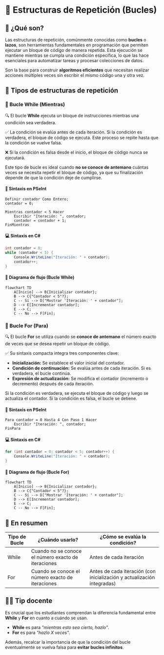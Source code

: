 # 🔸 Estructuras de Repetición (Bucles)

## 🧭 ¿Qué son?

Las estructuras de repetición, comúnmente conocidas como **bucles** o **lazos**, son herramientas fundamentales en programación que permiten ejecutar un bloque de código de manera repetida. Esta ejecución se mantiene mientras se cumpla una condición específica, lo que las hace esenciales para automatizar tareas y procesar colecciones de datos.

Son la base para construir **algoritmos eficientes** que necesitan realizar acciones múltiples veces sin escribir el mismo código una y otra vez.

## 🧩 Tipos de estructuras de repetición

### 🔹 Bucle While (Mientras)

🔍 El bucle **While** ejecuta un bloque de instrucciones mientras una condición sea verdadera.

✅ La condición se evalúa antes de cada iteración. Si la condición es verdadera, el bloque de código se ejecuta. Este proceso se repite hasta que la condición se vuelve falsa.

❌ Si la condición es falsa desde el inicio, el bloque de código nunca se ejecutará.

Este tipo de bucle es ideal cuando **no se conoce de antemano** cuántas veces se necesita repetir el bloque de código, ya que su finalización depende de que la condición deje de cumplirse.

#### 📘 Sintaxis en PSeInt

```pseudocode
Definir contador Como Entero;
contador = 0;

Mientras contador < 5 Hacer
    Escribir "Iteración: ", contador;
    contador = contador + 1;
FinMientras
```

#### 💻 Sintaxis en C\#

```csharp
int contador = 0;
while (contador < 5) {
    Console.WriteLine("Iteración: " + contador);
    contador++;
}
```

#### 🔄 Diagrama de flujo (Bucle While)

```mermaid
flowchart TD
    A[Inicio] --> B{Inicializar contador};
    B --> C{"Contador < 5"?};
    C -- Sí --> D["Mostrar 'Iteración: ' + contador"];
    D --> E[Incrementar contador];
    E --> C;
    C -- No --> F[Fin];
```

### 🔸 Bucle For (Para)

🔍 El bucle **For** se utiliza cuando se **conoce de antemano** el número exacto de veces que se desea repetir un bloque de código.

✅ Su sintaxis compacta integra tres componentes clave:

- **Inicialización:** Se establece el valor inicial del contador.
- **Condición de continuación:** Se evalúa antes de cada iteración. Si es verdadera, el bucle continúa.
- **Expresión de actualización:** Se modifica el contador (incremento o decremento) después de cada iteración.

Si la condición es verdadera, se ejecuta el bloque de código y luego se actualiza el contador. Si la condición es falsa, el bucle se detiene.

#### 📘 Sintaxis en PSeInt

```pseudocode
Para contador = 0 Hasta 4 Con Paso 1 Hacer
    Escribir "Iteración: ", contador;
FinPara
```

#### 💻 Sintaxis en C\#

```csharp
for (int contador = 0; contador < 5; contador++) {
    Console.WriteLine("Iteración: " + contador);
}
```

#### 🔄 Diagrama de flujo (Bucle For)

```mermaid
flowchart TD
    A[Inicio] --> B{Inicializar contador};
    B --> C{"Contador < 5"?};
    C -- Sí --> D["Mostrar 'Iteración: ' + contador"];
    D --> E[Incrementar contador];
    E --> C;
    C -- No --> F[Fin];
```

## 🧠 En resumen

| Tipo de Bucle | ¿Cuándo usarlo?                                     | ¿Cómo se evalúa la condición?                                           |
| ------------- | --------------------------------------------------- | ----------------------------------------------------------------------- |
| While         | Cuando no se conoce el número exacto de iteraciones | Antes de cada iteración                                                 |
| For           | Cuando se conoce el número exacto de iteraciones    | Antes de cada iteración (con inicialización y actualización integradas) |

## 🧑‍🏫 Tip docente

Es crucial que los estudiantes comprendan la diferencia fundamental entre **While** y **For** en cuanto a cuándo se usan.

- **While** es para _"mientras esto sea cierto, hazlo"_.
- **For** es para _"hazlo X veces"_.

Además, recalcar la importancia de que la condición del bucle eventualmente se vuelva falsa para **evitar bucles infinitos**.
